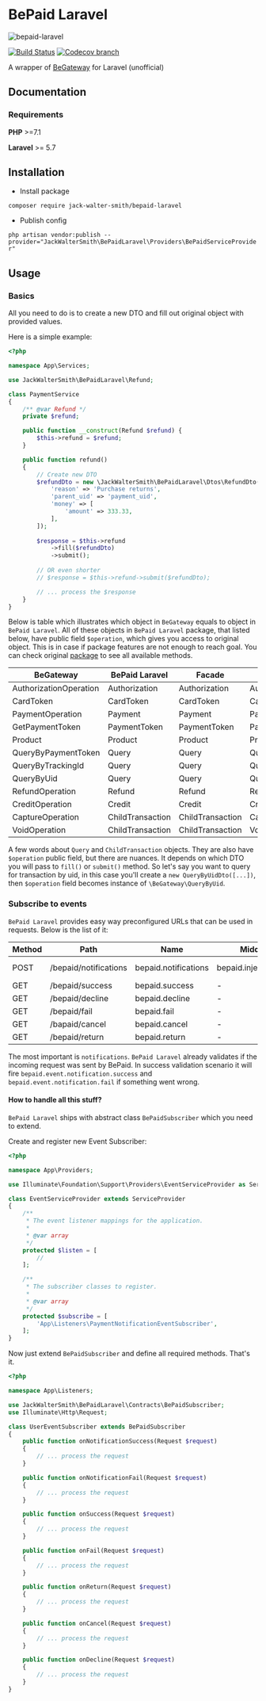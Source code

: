 # BePaid Laravel
![bepaid-laravel](https://user-images.githubusercontent.com/16275872/88276989-a28f4a00-cce8-11ea-91d1-d6a44fb9b687.png)

[![Build Status](https://travis-ci.com/Jack-Walter-Smith/bepaid-laravel.svg?branch=master)](https://travis-ci.com/Jack-Walter-Smith/bepaid-laravel)
[![Codecov branch](https://img.shields.io/codecov/c/github/Jack-Walter-Smith/bepaid-laravel/master.svg?style=flat-square)](https://codecov.io/github/Jack-Walter-Smith/bepaid-laravel)

A wrapper of [BeGateway](https://github.com/begateway/begateway-api-php) for Laravel (unofficial)

## Documentation

### Requirements

**PHP** >=7.1

**Laravel** >= 5.7

## Installation
- Install package

`composer require jack-walter-smith/bepaid-laravel`

- Publish config

`php artisan vendor:publish --provider="JackWalterSmith\BePaidLaravel\Providers\BePaidServiceProvider"`

## Usage

### Basics

All you need to do is to create a new DTO and fill out original object with provided values.

Here is a simple example:

```php
<?php

namespace App\Services;

use JackWalterSmith\BePaidLaravel\Refund;

class PaymentService 
{
    /** @var Refund */
    private $refund;

    public function __construct(Refund $refund) {
        $this->refund = $refund;
    }

    public function refund()
    {
        // Create new DTO
        $refundDto = new \JackWalterSmith\BePaidLaravel\Dtos\RefundDto([
            'reason' => 'Purchase returns',
            'parent_uid' => 'payment_uid',
            'money' => [
                'amount' => 333.33,
            ],
        ]);
        
        $response = $this->refund
            ->fill($refundDto)
            ->submit();
        
        // OR even shorter
        // $response = $this->refund->submit($refundDto);

        // ... process the $response
    }
}
```

Below is table which illustrates which object in `BeGateway` equals to object in `BePaid Laravel`.
All of these objects in `BePaid Laravel` package, that listed below, have public field `$operation`,
which gives you access to original object.
This is in case if package features are not enough to reach goal.
You can check original [package](https://github.com/begateway/begateway-api-php) to see all available methods.

| **BeGateway**          | **BePaid Laravel** | **Facade**       | **DTO**                |
|------------------------|--------------------|------------------|------------------------|
| AuthorizationOperation | Authorization      | Authorization    | AuthorizationDto       |
| CardToken              | CardToken          | CardToken        | CardTokenDto           |
| PaymentOperation       | Payment            | Payment          | PaymentDto             |
| GetPaymentToken        | PaymentToken       | PaymentToken     | PaymentTokenDto        |
| Product                | Product            | Product          | ProductDto             |
| QueryByPaymentToken    | Query              | Query            | QueryByPaymentTokenDto |
| QueryByTrackingId      | Query              | Query            | QueryByTrackingIdDto   |
| QueryByUid             | Query              | Query            | QueryByUidDto          |
| RefundOperation        | Refund             | Refund           | RefundDto              |
| CreditOperation        | Credit             | Credit           | CreditDto              |
| CaptureOperation       | ChildTransaction   | ChildTransaction | CaptureDto             |
| VoidOperation          | ChildTransaction   | ChildTransaction | VoidDto                |

A few words about `Query` and `ChildTransaction` objects. They are also have `$operation` public field,
but there are nuances. It depends on which DTO you will pass to `fill()` or `submit()` method. So let's say
you want to query for transaction by uid, in this case you'll create a `new QueryByUidDto([...])`, then `$operation`
field becomes instance of `\BeGateway\QueryByUid`.

### Subscribe to events

`BePaid Laravel` provides easy way preconfigured URLs that can be used in requests. Below is the list of it:

| **Method** | **Path**              | **Name**              | **Middleware**              | **Event**                                                                 |
|------------|-----------------------|-----------------------|-----------------------------|---------------------------------------------------------------------------|
| POST       | /bepaid/notifications | bepaid\.notifications | bepaid\.inject\_basic\_auth | bepaid\.event\.notification\.success \| bepaid\.event\.notification\.fail |
| GET        | /bepaid/success       | bepaid\.success       | \-                          | bepaid\.event\.success                                                    |
| GET        | /bepaid/decline       | bepaid\.decline       | \-                          | bepaid\.event\.fail                                                       |
| GET        | /bepaid/fail          | bepaid\.fail          | \-                          | bepaid\.event\.return                                                     |
| GET        | /bapaid/cancel        | bepaid\.cancel        | \-                          | bepaid\.event\.cancel                                                     |
| GET        | /bepaid/return        | bepaid\.return        | \-                          | bepaid\.event\.decline                                                    |


The most important is `notifications`. `BePaid Laravel` already validates if the incoming request was sent by BePaid.
In success validation scenario it will fire `bepaid.event.notification.success` and `bepaid.event.notification.fail` if something
went wrong.

#### How to handle all this stuff?
`BePaid Laravel` ships with abstract class `BePaidSubscriber` which you need to extend.

Create and register new Event Subscriber:
```php
<?php

namespace App\Providers;

use Illuminate\Foundation\Support\Providers\EventServiceProvider as ServiceProvider;

class EventServiceProvider extends ServiceProvider
{
    /**
     * The event listener mappings for the application.
     *
     * @var array
     */
    protected $listen = [
        //
    ];

    /**
     * The subscriber classes to register.
     *
     * @var array
     */
    protected $subscribe = [
        'App\Listeners\PaymentNotificationEventSubscriber',
    ];
}
```

Now just extend `BePaidSubscriber` and define all required methods. That's it.
```php
<?php

namespace App\Listeners;

use JackWalterSmith\BePaidLaravel\Contracts\BePaidSubscriber;
use Illuminate\Http\Request;

class UserEventSubscriber extends BePaidSubscriber
{
    public function onNotificationSuccess(Request $request)
    {
        // ... process the request
    }

    public function onNotificationFail(Request $request)
    {
        // ... process the request
    }

    public function onSuccess(Request $request)
    {
        // ... process the request
    }

    public function onFail(Request $request)
    {
        // ... process the request
    }

    public function onReturn(Request $request)
    {
        // ... process the request
    }

    public function onCancel(Request $request)
    {
        // ... process the request
    }

    public function onDecline(Request $request)
    {
        // ... process the request
    }
}
```